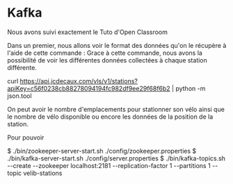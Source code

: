 # Kafka
Nous avons suivi exactement le Tuto d'Open Classroom

Dans un premier, nous allons voir le format des données qu'on le récupère à l'aide de cette commande : 
Grace à cette commande, nous avons la possibilité de voir les différentes données collectées à chaque station différente. 

curl https://api.jcdecaux.com/vls/v1/stations?apiKey=c56f0238cb88278094194fc982df9ee29f68f6b2 | python -m json.tool

On peut avoir le nombre d'emplacements pour stationner son vélo ainsi que le nombre de vélo disponible ou encore les données de la position de la station. 

Pour pouvoir 

$ ./bin/zookeeper-server-start.sh ./config/zookeeper.properties
$ ./bin/kafka-server-start.sh ./config/server.properties
$ ./bin/kafka-topics.sh --create --zookeeper localhost:2181 --replication-factor 1 --partitions 1 --topic velib-stations
